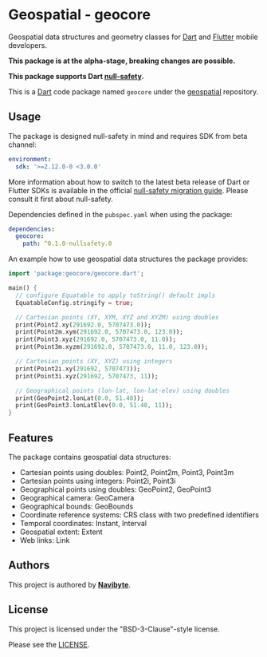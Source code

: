 # Geospatial - geocore

Geospatial data structures and geometry classes for [Dart](https://dart.dev/) 
and [Flutter](https://flutter.dev/) mobile developers.

**This package is at the alpha-stage, breaking changes are possible.** 

**This package supports Dart [null-safety](https://dart.dev/null-safety).**

This is a [Dart](https://dart.dev/) code package named `geocore` under the 
[geospatial](https://github.com/navibyte/geospatial) repository. 

## Usage

The package is designed null-safety in mind and requires SDK from beta channel:

```yaml
environment:
  sdk: '>=2.12.0-0 <3.0.0'
```

More information about how to switch to the latest beta release of Dart or 
Flutter SDKs is available in the official 
[null-safety migration guide](https://dart.dev/null-safety/migration-guide).
Please consult it first about null-safety.

Dependencies defined in the `pubspec.yaml` when using the package:

```yaml
dependencies:
  geocore:
    path: ^0.1.0-nullsafety.0  
```

An example how to use geospatial data structures the package provides:

```dart
import 'package:geocore/geocore.dart';

main() {
  // configure Equatable to apply toString() default impls
  EquatableConfig.stringify = true;

  // Cartesian points (XY, XYM, XYZ and XYZM) using doubles
  print(Point2.xy(291692.0, 5707473.0));
  print(Point2m.xym(291692.0, 5707473.0, 123.0));
  print(Point3.xyz(291692.0, 5707473.0, 11.0));
  print(Point3m.xyzm(291692.0, 5707473.0, 11.0, 123.0));

  // Cartesian points (XY, XYZ) using integers
  print(Point2i.xy(291692, 5707473));
  print(Point3i.xyz(291692, 5707473, 11));

  // Geographical points (lon-lat, lon-lat-elev) using doubles
  print(GeoPoint2.lonLat(0.0, 51.48));
  print(GeoPoint3.lonLatElev(0.0, 51.48, 11));
}
```

## Features

The package contains geospatial data structures:

- Cartesian points using doubles: Point2, Point2m, Point3, Point3m
- Cartesian points using integers: Point2i, Point3i
- Geographical points using doubles: GeoPoint2, GeoPoint3
- Geographical camera: GeoCamera
- Geographical bounds: GeoBounds
- Coordinate reference systems: CRS class with two predefined identifiers
- Temporal coordinates: Instant, Interval
- Geospatial extent: Extent
- Web links: Link

## Authors

This project is authored by **[Navibyte](https://navibyte.com)**.

## License

This project is licensed under the "BSD-3-Clause"-style license.

Please see the [LICENSE](LICENSE).

